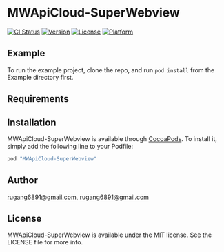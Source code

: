 # MWApiCloud-SuperWebview

[![CI Status](http://img.shields.io/travis/rugang6891@gmail.com/MWApiCloud-SuperWebview.svg?style=flat)](https://travis-ci.org/rugang6891@gmail.com/MWApiCloud-SuperWebview)
[![Version](https://img.shields.io/cocoapods/v/MWApiCloud-SuperWebview.svg?style=flat)](http://cocoapods.org/pods/MWApiCloud-SuperWebview)
[![License](https://img.shields.io/cocoapods/l/MWApiCloud-SuperWebview.svg?style=flat)](http://cocoapods.org/pods/MWApiCloud-SuperWebview)
[![Platform](https://img.shields.io/cocoapods/p/MWApiCloud-SuperWebview.svg?style=flat)](http://cocoapods.org/pods/MWApiCloud-SuperWebview)

## Example

To run the example project, clone the repo, and run `pod install` from the Example directory first.

## Requirements

## Installation

MWApiCloud-SuperWebview is available through [CocoaPods](http://cocoapods.org). To install
it, simply add the following line to your Podfile:

```ruby
pod "MWApiCloud-SuperWebview"
```

## Author

rugang6891@gmail.com, rugang6891@gmail.com

## License

MWApiCloud-SuperWebview is available under the MIT license. See the LICENSE file for more info.
